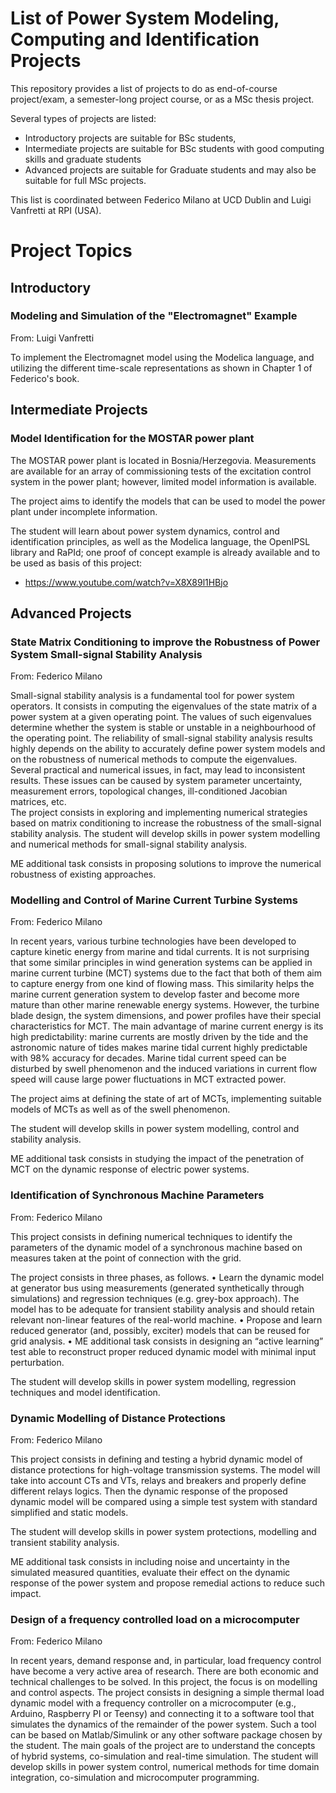 # List of Power System Modeling, Computing and Identification Projects

This repository provides a list of projects to do as end-of-course project/exam, a semester-long project course, or as a MSc thesis project.

Several types of projects are listed:
- Introductory projects are suitable for BSc students,
- Intermediate projects are suitable for BSc students with good computing skills and graduate students
- Advanced projects are suitable for Graduate students and may also be suitable for full MSc projects.

This list is coordinated between Federico Milano at UCD Dublin and Luigi Vanfretti at RPI (USA).

# Project Topics

## Introductory
### Modeling and Simulation of the "Electromagnet" Example
From: Luigi Vanfretti

To implement the Electromagnet model using the Modelica language, and utilizing the different time-scale representations as shown in Chapter 1 of Federico's book.

## Intermediate Projects
### Model Identification for the MOSTAR power plant
The MOSTAR power plant is located in Bosnia/Herzegovia. Measurements are available for an array of commissioning tests of the excitation control system in the power plant; however, limited model information is available.

The project aims to identify the models that can be used to model the power plant under incomplete information.

The student will learn about power system dynamics, control and identification principles, as well as the Modelica language, the OpenIPSL library and RaPId; one proof of concept example is already available and to be used as basis of this project:
-  https://www.youtube.com/watch?v=X8X89l1HBjo

## Advanced Projects
### State Matrix Conditioning to improve the Robustness of Power System Small-signal Stability Analysis
From: Federico Milano

Small-signal stability analysis is a fundamental tool for power system operators. It consists in computing the eigenvalues of the state matrix of a power system at a given operating point. The values of such eigenvalues determine whether the system is stable or unstable in a neighbourhood of the operating point.
The reliability of small-signal stability analysis results highly depends on the ability to  accurately define power system models and on the robustness of numerical methods to compute the eigenvalues. Several practical and numerical issues, in fact, may lead to inconsistent results. These issues can be caused by system parameter uncertainty, measurement errors, topological changes, ill-conditioned Jacobian matrices, etc.  
The project consists in exploring and implementing numerical strategies based on matrix conditioning to increase the robustness of the small-signal stability analysis.
The student will develop skills in power system modelling and numerical methods for small-signal stability analysis.

ME additional task consists in proposing solutions to improve the numerical robustness of existing approaches.

### Modelling and Control of Marine Current Turbine Systems
From: Federico Milano

In recent years, various turbine technologies have been developed to capture kinetic energy from marine and tidal currents. It is not surprising that some similar principles in wind generation systems can be applied in marine current turbine (MCT) systems due to the fact that both of them aim to capture energy from one kind of flowing mass. This similarity helps the marine current generation system to develop faster and become more mature than other marine renewable energy systems. However, the turbine blade design, the system dimensions, and power profiles have their special characteristics for MCT. The main advantage of marine current energy is its high predictability: marine currents are mostly driven by the tide and the astronomic nature of tides makes marine tidal current highly predictable with 98% accuracy for decades. Marine tidal current speed can be disturbed by swell phenomenon and the induced variations in current flow speed will cause large power fluctuations in MCT extracted power.

The project aims at defining the state of art of MCTs, implementing suitable models of MCTs as well as of the swell phenomenon.

The student will develop skills in power system modelling, control and stability analysis.

ME additional task consists in studying the impact of the penetration of MCT on the dynamic response of electric power systems.

### Identification of Synchronous Machine Parameters
From: Federico Milano

This project consists in defining numerical techniques to identify the parameters of the dynamic model of a synchronous machine based on measures taken at the point of connection with the grid.

The project consists in three phases, as follows.
•	Learn the dynamic model at generator bus using measurements (generated synthetically through simulations) and regression techniques (e.g. grey-box approach). The model has to be adequate for transient stability analysis and should retain relevant non-linear features of the real-world machine.
•	Propose and learn reduced generator (and, possibly, exciter) models that can be reused for grid analysis.
•	ME additional task consists in designing an “active learning” test able to reconstruct proper reduced dynamic model with minimal input perturbation.

The student will develop skills in power system modelling, regression techniques and model identification.

### Dynamic Modelling of Distance Protections
From: Federico Milano

This project consists in defining and testing a hybrid dynamic model of distance protections for high-voltage transmission systems. The model will take into account  CTs and VTs, relays and breakers and properly define different relays logics. Then the dynamic response of the proposed dynamic model will be compared using a simple test system with standard simplified and static models.

The student will develop skills in power system protections, modelling and transient stability analysis.

ME additional task consists in including noise and uncertainty in the simulated measured quantities, evaluate their effect on the dynamic response of the power system and propose remedial actions to reduce such impact.

### Design of a frequency controlled load on a microcomputer
From: Federico Milano

In recent years, demand response and, in particular, load frequency control have become a very active area of research. There are both economic and technical challenges to be solved. In this project, the focus is on modelling and control aspects.
The project consists in designing a simple thermal load dynamic model with a frequency controller on a microcomputer (e.g., Arduino, Raspberry PI or Teensy) and connecting it to a software tool that simulates the dynamics of the  remainder of the power system. Such a tool can be based on Matlab/Simulink or any other software package chosen by the student. The main goals of the project are to understand the concepts of hybrid systems, co-simulation and real-time simulation.
The student will develop skills in power system control, numerical methods for time domain integration, co-simulation and microcomputer programming.
